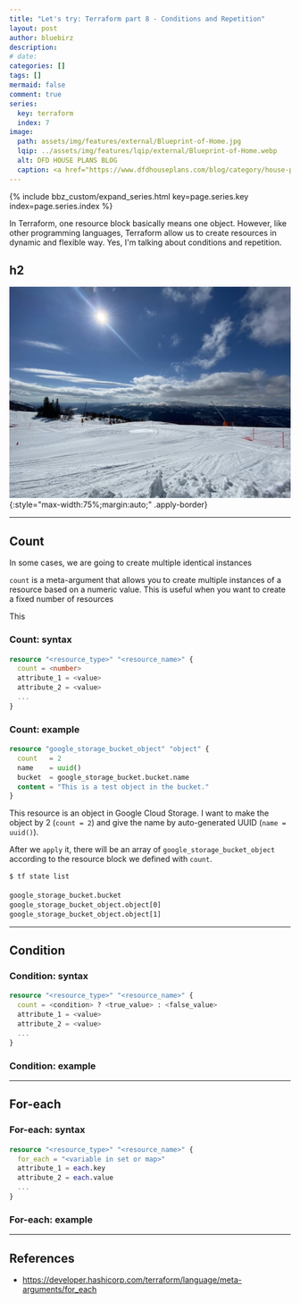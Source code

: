 ```yaml
---
title: "Let's try: Terraform part 8 - Conditions and Repetition"
layout: post
author: bluebirz
description:
# date:
categories: []
tags: []
mermaid: false
comment: true
series:
  key: terraform
  index: 7
image:
  path: assets/img/features/external/Blueprint-of-Home.jpg
  lqip: ../assets/img/features/lqip/external/Blueprint-of-Home.webp
  alt: DFD HOUSE PLANS BLOG
  caption: <a href="https://www.dfdhouseplans.com/blog/category/house-plans/">DFD HOUSE PLANS BLOG</a>
---
```


{% include bbz_custom/expand_series.html key=page.series.key index=page.series.index %}

In Terraform, one resource block basically means one object. However, like other programming languages, Terraform allow us to create resources in dynamic and flexible way. Yes, I'm talking about conditions and repetition.

## h2

![image](../assets/img/features/bluebirz/IMG_6642-are.jpg){:style="max-width:75%;margin:auto;" .apply-border}

---

## Count

In some cases, we are going to create multiple identical instances

`count` is a meta-argument that allows you to create multiple instances of a resource based on a numeric value. This is useful when you want to create a fixed number of resources

This

### Count: syntax

```terraform
resource "<resource_type>" "<resource_name>" {
  count = <number>
  attribute_1 = <value>
  attribute_2 = <value>
  ...
}
```

### Count: example

```terraform
resource "google_storage_bucket_object" "object" {
  count   = 2
  name    = uuid()
  bucket  = google_storage_bucket.bucket.name
  content = "This is a test object in the bucket."
}
```

This resource is an object in Google Cloud Storage. I want to make the object by 2 (`count = 2`) and give the name by auto-generated UUID (`name = uuid()`).

After we `apply` it, there will be an array of `google_storage_bucket_object` according to the resource block we defined with `count`.

```sh
$ tf state list

google_storage_bucket.bucket
google_storage_bucket_object.object[0]
google_storage_bucket_object.object[1]
```

---

## Condition

### Condition: syntax

```terraform
resource "<resource_type>" "<resource_name>" {
  count = <condition> ? <true_value> : <false_value>
  attribute_1 = <value>
  attribute_2 = <value>
  ...
}
```

### Condition: example

---

## For-each

### For-each: syntax

```terraform
resource "<resource_type>" "<resource_name>" {
  for_each = "<variable in set or map>"
  attribute_1 = each.key
  attribute_2 = each.value
  ...
}
```

### For-each: example

---

## References

- <https://developer.hashicorp.com/terraform/language/meta-arguments/for_each>
